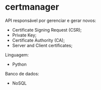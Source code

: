 # certmanager

API responsável por gerenciar e gerar novos:
  - Certificate Signing Request (CSR);
  - Private Key;
  - Certificate Authority (CA);
  - Server and Client certificates;


Linguagem:
  - Python

Banco de dados:
  - NoSQL
  
